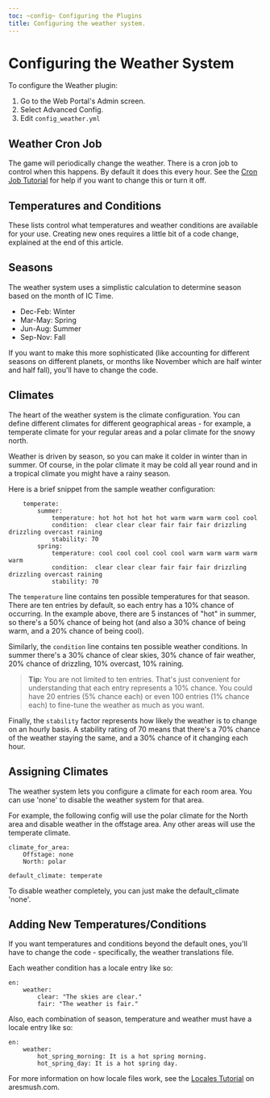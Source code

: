 ```yaml
---
toc: ~config~ Configuring the Plugins
title: Configuring the weather system.
---
```

# Configuring the Weather System

To configure the Weather plugin:

1. Go to the Web Portal's Admin screen.  
2. Select Advanced Config.
3. Edit `config_weather.yml`

## Weather Cron Job

The game will periodically change the weather.  There is a cron job to control when this happens.  By default it does this every hour.  See the [Cron Job Tutorial](http://www.aresmush.com/tutorials/code/configuring-cron) for help if you want to change this or turn it off.

## Temperatures and Conditions

These lists control what temperatures and weather conditions are available for your use.  Creating new ones requires a little bit of a code change, explained at the end of this article.

## Seasons

The weather system uses a simplistic calculation to determine season based on the month of IC Time.

* Dec-Feb: Winter
* Mar-May: Spring
* Jun-Aug: Summer
* Sep-Nov: Fall

If you want to make this more sophisticated (like accounting for different seasons on different planets, or months like November which are half winter and half fall), you'll have to change the code.

## Climates

The heart of the weather system is the climate configuration.  You can define different climates for different geographical areas - for example, a temperate climate for your regular areas and a polar climate for the snowy north.

Weather is driven by season, so you can make it colder in winter than in summer.  Of course, in the polar climate it may be cold all year round and in a tropical climate you might have a rainy season. 

Here is a brief snippet from the sample weather configuration:

        temperate:
            summer:
                temperature: hot hot hot hot hot warm warm warm cool cool
                condition:  clear clear clear fair fair fair drizzling drizzling overcast raining
                stability: 70
            spring:
                temperature: cool cool cool cool cool warm warm warm warm warm
                condition:  clear clear clear fair fair fair drizzling drizzling overcast raining
                stability: 70

The `temperature` line contains ten possible temperatures for that season.  There are ten entries by default, so each entry has a 10% chance of occurring.  In the example above, there are 5 instances of "hot" in summer, so there's a 50% chance of being hot (and also a 30% chance of being warm, and a 20% chance of being cool).

Similarly, the `condition` line contains ten possible weather conditions.  In summer there's a 30% chance of clear skies, 30% chance of fair weather, 20% chance of drizzling, 10% overcast, 10% raining.

> **Tip:** You are not limited to ten entries.  That's just convenient for understanding that each entry represents a 10% chance.  You could have 20 entries (5% chance each) or even 100 entries (1% chance each) to fine-tune the weather as much as you want.

Finally, the `stability` factor represents how likely the weather is to change on an hourly basis.  A stability rating of 70 means that there's a 70% chance of the weather staying the same, and a 30% chance of it changing each hour.

## Assigning Climates

The weather system lets you configure a climate for each room area.  You can use 'none' to disable the weather system for that area.  

For example, the following config will use the polar climate for the North area and disable weather in the offstage area.  Any other areas will use the temperate climate.

    climate_for_area:
        Offstage: none
        North: polar
        
    default_climate: temperate

To disable weather completely, you can just make the default_climate 'none'.

## Adding New Temperatures/Conditions

If you want temperatures and conditions beyond the default ones, you'll have to change the code - specifically, the weather translations file.

Each weather condition has a locale entry like so:

    en:
        weather:
            clear: "The skies are clear."
            fair: "The weather is fair."

Also, each combination of season, temperature and weather must have a locale entry like so:

    en:
        weather:
            hot_spring_morning: It is a hot spring morning.
            hot_spring_day: It is a hot spring day.

For more information on how locale files work, see the [Locales Tutorial](http://aresmush.com/tutorials/locale) on aresmush.com.